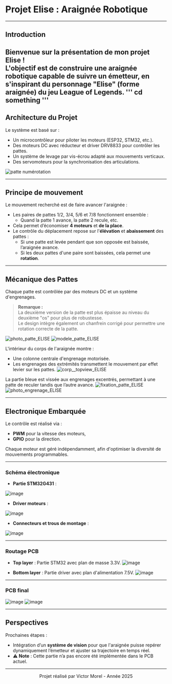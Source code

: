 # Projet Elise : Araignée Robotique

---

## Introduction

Bienvenue sur la présentation de mon projet **Elise** !  
L'objectif est de construire une araignée robotique capable de suivre un émetteur, en s'inspirant du personnage **"Elise"** (forme araignée) du jeu **League of Legends**.
'''
cd something 
'''
---

## Architecture du Projet

Le système est basé sur :
- Un microcontrôleur pour piloter les moteurs (ESP32, STM32, etc.).
- Des moteurs DC avec réducteur et driver DRV8833 pour contrôler les pattes.
- Un système de levage par vis-écrou adapté aux mouvements verticaux.
- Des servomoteurs pour la synchronisation des articulations.

![patte numérotation](https://github.com/user-attachments/assets/8f8c0ff6-cf90-49e2-8686-b84d244657de)


---

## Principe de mouvement

Le mouvement recherché est de faire avancer l'araignée :
- Les paires de pattes 1/2, 3/4, 5/6 et 7/8 fonctionnent ensemble :  
  - Quand la patte 1 avance, la patte 2 recule, etc.
- Cela permet d’économiser **4 moteurs** et **de la place**.
- Le contrôle du déplacement repose sur l'**élévation** et **abaissement** des pattes :
  - Si une patte est levée pendant que son opposée est baissée, l’araignée avance.
  - Si les deux pattes d'une paire sont baissées, cela permet une **rotation**.

---

## Mécanique des Pattes

Chaque patte est contrôlée par des moteurs DC et un système d'engrenages.

> **Remarque :**  
> La deuxième version de la patte est plus épaisse au niveau du deuxième "os" pour plus de robustesse.  
> Le design intègre également un chanfrein corrigé pour permettre une rotation correcte de la patte.

![photo_patte_ELISE](https://github.com/user-attachments/assets/0a2d7b01-e418-49be-8b43-c5079cd56dd3)
![modele_patte_ELISE](https://github.com/user-attachments/assets/8be8aed2-c5b8-4565-86b9-8490ab632d3f)


L'intérieur du corps de l'araignée montre :
- Une colonne centrale d'engrenage motorisée.
- Les engrenages des extrémités transmettent le mouvement par effet levier sur les pattes.
![corp__topview_ELISE](https://github.com/user-attachments/assets/b24d40f7-9911-4887-8833-2a1f1961622a)



La partie bleue est vissée aux engrenages excentrés, permettant à une patte de reculer tandis que l’autre avance.
![fixation_patte_ELISE](https://github.com/user-attachments/assets/ac6329e4-fa3f-455d-ad92-fa3aee28b8eb)
![photo_engrenage_ELISE](https://github.com/user-attachments/assets/74fefcbe-bb91-4981-84bd-7800ae79f679)



---

## Electronique Embarquée

Le contrôle est réalisé via :
- **PWM** pour la vitesse des moteurs,
- **GPIO** pour la direction.

Chaque moteur est géré indépendamment, afin d'optimiser la diversité de mouvements programmables.

---

### Schéma électronique

- **Partie STM32G431** :

![image](https://github.com/user-attachments/assets/7cee185d-01cd-4c83-9915-2a7232a30f27)


- **Driver moteurs** :

![image](https://github.com/user-attachments/assets/6d4ff623-47fb-44ad-8482-fb5006ec64dd)


- **Connecteurs et trous de montage** :

![image](https://github.com/user-attachments/assets/79dd16a0-7c6e-4142-9e9e-34cb45a0a3fa)


---

### Routage PCB

- **Top layer** : Partie STM32 avec plan de masse 3.3V.
![image](https://github.com/user-attachments/assets/b8691817-0cc5-4517-8409-10e7a6af6c81)

- **Bottom layer** : Partie driver avec plan d'alimentation 7.5V.
![image](https://github.com/user-attachments/assets/26b888ae-7ad8-4f40-b9a9-ae0ca1ab16fe)


---

### PCB final

![image](https://github.com/user-attachments/assets/0c76d15b-6af6-4052-8b53-9aff4320a54a)
![image](https://github.com/user-attachments/assets/759c7405-7a90-4887-be61-a7fd35ff9ed7)


---

## Perspectives

Prochaines étapes :
- Intégration d’un **système de vision** pour que l'araignée puisse repérer dynamiquement l’émetteur et ajuster sa trajectoire en temps réel.
- ⚠️ **Note** : Cette partie n’a pas encore été implémentée dans le PCB actuel.

---

<p align="center">
  Projet réalisé par Victor Morel - Année 2025
</p>
